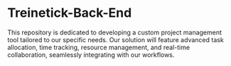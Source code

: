 # Treinetick-Back-End
 This repository is dedicated to developing a custom project management tool tailored to our specific needs. Our solution will feature advanced task allocation, time tracking, resource management, and real-time collaboration, seamlessly integrating with our workflows.
